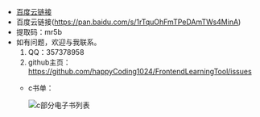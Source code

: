 - [百度云链接](https://pan.baidu.com/s/1rTquOhFmTPeDAmTWs4MinA )
- 百度云链接(https://pan.baidu.com/s/1rTquOhFmTPeDAmTWs4MinA)
- 提取码：mr5b  
- 如有问题，欢迎与我联系。
  1. QQ：357378958
  2. github主页：https://github.com/happyCoding1024/FrontendLearningTool/issues
  - c书单：
  
    ![c部分电子书列表](https://happycoding1024.github.io/FrontendLearningTool/img/电子书列表/c.png)
